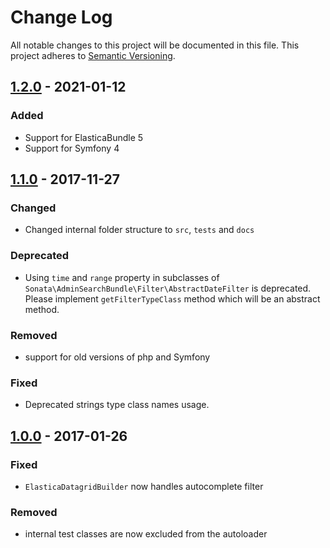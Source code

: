# Change Log
All notable changes to this project will be documented in this file.
This project adheres to [Semantic Versioning](http://semver.org/).

## [1.2.0](https://github.com/sonata-project/SonataAdminBundle/compare/1.0.0...1.1.0) - 2021-01-12
### Added
- Support for ElasticaBundle 5
- Support for Symfony 4

## [1.1.0](https://github.com/sonata-project/SonataAdminBundle/compare/1.0.0...1.1.0) - 2017-11-27
### Changed
 - Changed internal folder structure to `src`, `tests` and `docs`

### Deprecated
- Using `time` and `range` property in subclasses of `Sonata\AdminSearchBundle\Filter\AbstractDateFilter` is deprecated. Please implement `getFilterTypeClass` method which will be an abstract method.

### Removed
- support for old versions of php and Symfony

### Fixed
- Deprecated strings type class names usage.
 
## [1.0.0](https://github.com/sonata-project/SonataAdminBundle/compare/0.1.0...1.0.0) - 2017-01-26
### Fixed
 - `ElasticaDatagridBuilder` now handles autocomplete filter

### Removed
- internal test classes are now excluded from the autoloader
